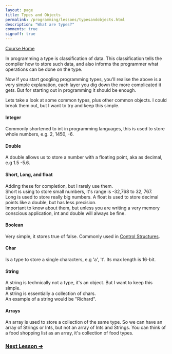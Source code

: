 ```yaml
---
layout: page
title: Types and Objects
permalink: /programming/lessons/typesandobjects.html
description: "What are types?"
comments: true
signoff: true
---
```

[Course Home](../course)

In programming a type is classification of data. This classification tells the compiler how to store such data, and also informs the programmer what operations can be done on the type.

Now if you start googling programming types, you'll realise the above is a very simple explanation, each layer you dig down the more complicated it gets. But for starting out in programming it should be enough.

Lets take a look at some common types, plus other common objects. I could break them out, but I want to try and keep this simple. 

#### Integer
Commonly shortened to int in programming languages, this is used to store whole numbers, e.g. 2, 1450, -6.

#### Double
A double allows us to store a number with a floating point, aka as decimal, e.g 1.5 -5.6.

#### Short, Long, and float
Adding these for completion, but I rarely use them.  
Short is using to store small numbers, it's range is -32,768 to 32, 767.  
Long is used to store really big numbers.
A float is used to store decimal points like a double, but has less precision.  
Important to know about them, but unless you are writing a very memory conscious application, int and double will always be fine.

#### Boolean
Very simple, it stores true of false. Commonly used in [Control Structures](/programming/lessons/controlstructures).

#### Char
Is a type to store a single characters, e.g 'a', 't'. Its max length is 16-bit.

#### String
A string is technically not a type, it's an object. But I want to keep this simple.  
A string is essentially a collection of chars.  
An example of a string would be "Richard".

#### Arrays
An array is used to store a collection of the same type. So we can have an array of Strings or Ints, but not an array of Ints and Strings.
You can think of a food shopping list as an array, it's collection of food types. 

### [Next Lesson &#10132;](../lessons/Variables)
